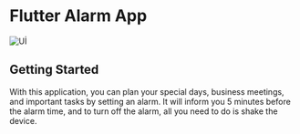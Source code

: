 # Flutter Alarm App

![Uİ](https://github.com/brknncmoglu/FlutterAlarmApp/assets/44003640/c9701a1c-49fa-4701-af7b-de704af773cf)
## Getting Started

With this application, you can plan your special days, business meetings, and important tasks by setting an alarm. It will inform you 5 minutes before the alarm time, and to turn off the alarm, all you need to do is shake the device.

